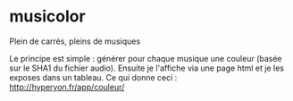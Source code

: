 # musicolor
Plein de carrés, pleins de musiques

Le principe est simple : générer pour chaque musique une couleur (basée sur le SHA1 du fichier audio). Ensuite je l'affiche via une page html et je les exposes dans un tableau. Ce qui donne ceci : http://hyperyon.fr/app/couleur/
